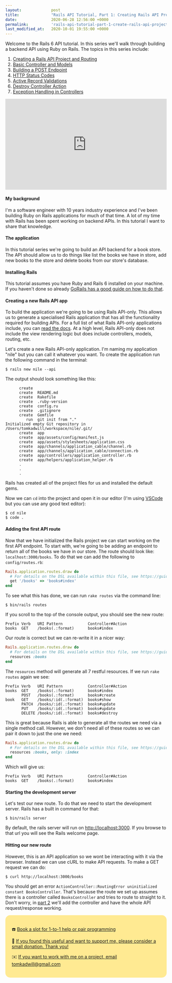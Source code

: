 ```yaml
---
layout:             post
title:              "Rails API Tutorial, Part 1: Creating Rails API Project and Routing"
date:               2020-06-28 12:56:00 +0000
permalink:          'rails-api-tutorial-part-1-create-rails-api-project-and-routing'
last_modified_at:   2020-10-01 19:55:00 +0000
---
```


Welcome to the Rails 6 API tutorial. In this series we'll walk through building a backend API using Ruby on Rails. The topics in this series include:

1. [Creating a Rails API Project and Routing](/rails-api-tutorial-part-1-create-rails-api-project-and-routing)
2. [Basic Controller and Models](/rails-api-tutorial-part-2-basic-controllers-and-models)
3. [Building a POST Endpoint](/rails-api-tutorial-part-3-building-a-post-endpoint)
4. [HTTP Status Codes](/rails-api-tutorial-part-4-http-status-codes)
5. [Active Record Validations](/rails-api-tutorial-part-5-active-record-validations)
6. [Destroy Controller Action](/rails-api-tutorial-part-6-destroy-controller-action)
7. [Exception Handling in Controllers](/rails-api-tutorial-part-7-exception-handling-in-controllers)

<style>.embed-container { position: relative; padding-bottom: 56.25%; height: 0; overflow: hidden; max-width: 100%; } .embed-container iframe, .embed-container object, .embed-container embed { position: absolute; top: 0; left: 0; width: 100%; height: 100%; }</style><div class='embed-container'><iframe src='https://www.youtube.com/embed//6KqbPJtA5O8' frameborder='0' allowfullscreen></iframe></div>

#### My background

I'm a software engineer with 10 years industry experience and I've been building Ruby on Rails applications for much of that time. A lot of my time with Rails has been spent working on backend APIs. In this tutorial I want to share that knowledge.

#### The application

In this tutorial series we're going to build an API backend for a book store. The API should allow us to do things like list the books we have in store, add new books to the store and delete books from our store's database.

#### Installing Rails

This tutorial assumes you have Ruby and Rails 6 installed on your machine. If you haven't done so already [GoRails has a good guide on how to do that](https://gorails.com/setup/osx/10.15-catalina).

#### Creating a new Rails API app

To build the application we're going to be using Rails API-only. This allows us to generate a specialised Rails application that has all the functionality required for building APIs. For a full list of what Rails API-only applications include, you can [read the docs](https://guides.rubyonrails.org/api_app.html). At a high level, Rails API-only does not include the view rendering logic but does include controllers, models, routing, etc.

Let's create a new Rails API-only application. I'm naming my application "nile" but you can call it whatever you want. To create the application run the following command in the terminal:

```
$ rails new nile --api
```

The output should look something like this:

```
      create
      create  README.md
      create  Rakefile
      create  .ruby-version
      create  config.ru
      create  .gitignore
      create  Gemfile
         run  git init from "."
Initialized empty Git repository in /Users/tomkadwill/workspace/nile/.git/
      create  app
      create  app/assets/config/manifest.js
      create  app/assets/stylesheets/application.css
      create  app/channels/application_cable/channel.rb
      create  app/channels/application_cable/connection.rb
      create  app/controllers/application_controller.rb
      create  app/helpers/application_helper.rb
      .
      .
      .
```

Rails has created all of the project files for us and installed the default gems.

Now we can `cd` into the project and open it in our editor (I'm using [VSCode](https://code.visualstudio.com/) but you can use any good text editor):

```
$ cd nile
$ code .
```

#### Adding the first API route

Now that we have initialized the Rails project we can start working on the first API endpoint. To start with, we're going to be adding an endpoint to return all of the books we have in our store. The route should look like: `localhost:3000/books`. To do that we can add the following to `config/routes.rb`:

```ruby
Rails.application.routes.draw do
  # For details on the DSL available within this file, see https://guides.rubyonrails.org/routing.html
  get '/books' => 'books#index'
end
```

To see what this has done, we can run `rake routes` via the command line:

```
$ bin/rails routes
```

If you scroll to the top of the console output, you should see the new route:

```
Prefix Verb   URI Pattern           Controller#Action
books  GET    /books(.:format)      books#index
```

Our route is correct but we can re-write it in a nicer way:

```ruby
Rails.application.routes.draw do
  # For details on the DSL available within this file, see https://guides.rubyonrails.org/routing.html
  resources :books
end
```

The `resources` method will generate all 7 restful resources. If we run `rake routes` again we see:

```
Prefix Verb   URI Pattern           Controller#Action
books  GET    /books(.:format)      books#index
       POST   /books(.:format)      books#create
book   GET    /books/:id(.:format)  books#show
       PATCH  /books/:id(.:format)  books#update
       PUT    /books/:id(.:format)  books#update
       DELETE /books/:id(.:format)  books#destroy
```

This is great because Rails is able to generate all the routes we need via a single method call. However, we don't need all of these routes so we can pair it down to just the one we need:

```ruby
Rails.application.routes.draw do
  # For details on the DSL available within this file, see https://guides.rubyonrails.org/routing.html
  resources :books, only: :index
end
```

Which will give us:

```
Prefix Verb   URI Pattern           Controller#Action
books  GET    /books(.:format)      books#index
```

#### Starting the development server

Let's test our new route. To do that we need to start the development server. Rails has a built in command for that:

```
$ bin/rails server
```

By default, the rails server will run on <a href="http://localhost:3000">http://localhost:3000</a>. If you browse to that url you will see the Rails welcome page.

#### Hitting our new route

However, this is an API application so we wont be interacting with it via the browser. Instead we can use cURL to make API requests. To make a GET request we can do:

```
$ curl http://localhost:3000/books
```

You should get an error `ActionController::RoutingError uninitialized constant BooksController`. That's because the route we set up assumes there is a controller called `BooksController` and tries to route to straight to it. Don't worry, in <a href="/rails-api-tutorial-part-2-basic-controllers-and-models">part 2</a> we'll add the controller and have the whole API request/response working.

<div style="border-radius: 15px;background: #ffea92;padding: 20px;">
  <p>☎️ <a href="https://superpeer.com/tomkadwill">Book a slot for 1-to-1 help or pair programming</a></p>
  <p>🙏 <a href="https://buymeacoff.ee/tomkadwill">If you found this useful and want to support me, please consider a small donation. Thank you!</a></p>
  <p>✉️ <a href="mailto:tomkadwill@gmail.com">If you want to work with me on a project, email tomkadwill@gmail.com</a></p>
<div>